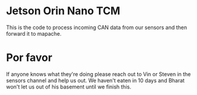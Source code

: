 # Jetson Orin Nano TCM
This is the code to process incoming CAN data from our sensors and then forward it to mapache. 

# Por favor
If anyone knows what they're doing please reach out to Vin or Steven in the sensors channel and help us out. We haven't eaten in 10 days and Bharat won't let us out of his basement until we finish this. 